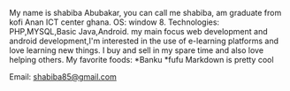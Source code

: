   My name is  shabiba Abubakar, you can call me shabiba, am graduate from kofi Anan ICT center ghana.
  OS:  window 8.
 Technologies:  PHP,MYSQL,Basic Java,Android.
  my main focus web development and android development,I'm interested in the use of e-learning platforms and love learning new things.
I buy and sell in my spare time and also love helping others.
My favorite foods:
*Banku
*fufu
Markdown is pretty cool
  
  Email: shabiba85@gmail.com
